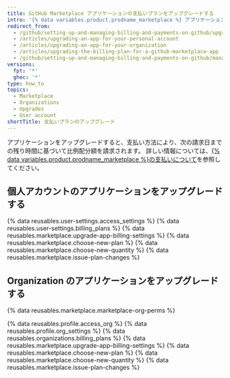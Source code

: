 ```yaml
---
title: GitHub Marketplace アプリケーションの支払いプランをアップグレードする
intro: '{% data variables.product.prodname_marketplace %} アプリケーションを別のプランにいつでもアップグレードすることができます。'
redirect_from:
  - /github/setting-up-and-managing-billing-and-payments-on-github/upgrading-the-billing-plan-for-a-github-marketplace-app
  - /articles/upgrading-an-app-for-your-personal-account
  - /articles/upgrading-an-app-for-your-organization
  - /articles/upgrading-the-billing-plan-for-a-github-marketplace-app
  - /github/setting-up-and-managing-billing-and-payments-on-github/managing-billing-for-github-marketplace-apps/upgrading-the-billing-plan-for-a-github-marketplace-app
versions:
  fpt: '*'
  ghec: '*'
type: how_to
topics:
  - Marketplace
  - Organizations
  - Upgrades
  - User account
shortTitle: 支払いプランのアップグレード
---
```


アプリケーションをアップグレードすると、支払い方法により、次の請求日までの残り時間に基づいて比例配分額を請求されます。 詳しい情報については、[{% data variables.product.prodname_marketplace %}の支払いについて](/articles/about-billing-for-github-marketplace)を参照してください。

## 個人アカウントのアプリケーションをアップグレードする

{% data reusables.user-settings.access_settings %}
{% data reusables.user-settings.billing_plans %}
{% data reusables.marketplace.upgrade-app-billing-settings %}
{% data reusables.marketplace.choose-new-plan %}
{% data reusables.marketplace.choose-new-quantity %}
{% data reusables.marketplace.issue-plan-changes %}

## Organization のアプリケーションをアップグレードする

{% data reusables.marketplace.marketplace-org-perms %}

{% data reusables.profile.access_org %}
{% data reusables.profile.org_settings %}
{% data reusables.organizations.billing_plans %}
{% data reusables.marketplace.upgrade-app-billing-settings %}
{% data reusables.marketplace.choose-new-plan %}
{% data reusables.marketplace.choose-new-quantity %}
{% data reusables.marketplace.issue-plan-changes %}
